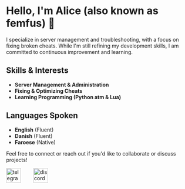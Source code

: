 # Hello, I'm Alice (also known as femfus) 👋

I specialize in server management and troubleshooting, with a focus on fixing broken cheats. While I'm still refining my development skills, I am committed to continuous improvement and learning.

## Skills & Interests
- **Server Management & Administration**
- **Fixing & Optimizing Cheats**
- **Learning Programming (Python atm & Lua)**

## Languages Spoken
- **English** (Fluent)
- **Danish** (Fluent)
- **Faroese** (Native)

Feel free to connect or reach out if you'd like to collaborate or discuss projects!

<a href="https://t.me/ciladev"><img src="https://github.com/user-attachments/assets/53059cb7-1214-4e98-a7a1-cceb8a90c0aa" alt="telegram" width="40" height="40" style="margin-right: 15px;"></a>
<a href="https://discord.com/invite/tEVWn24N"><img src="https://github.com/user-attachments/assets/7a543fcb-e225-4159-ad22-0eb3b544ba4b" alt="discord" width="40" height="40" style="margin-left: 15px;"></a>

